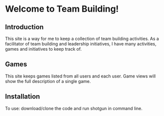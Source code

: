 # Welcome to Team Building!

## Introduction

This site is a way for me to keep a collection of team building activities. As a facilitator of team building and leadership initiatives, I have many activities, games and initiatives to keep track of.

## Games

This site keeps games listed from all users and each user. Game views will show the full description of a single game.

## Installation

To use: download/clone the code and run shotgun in command line.
